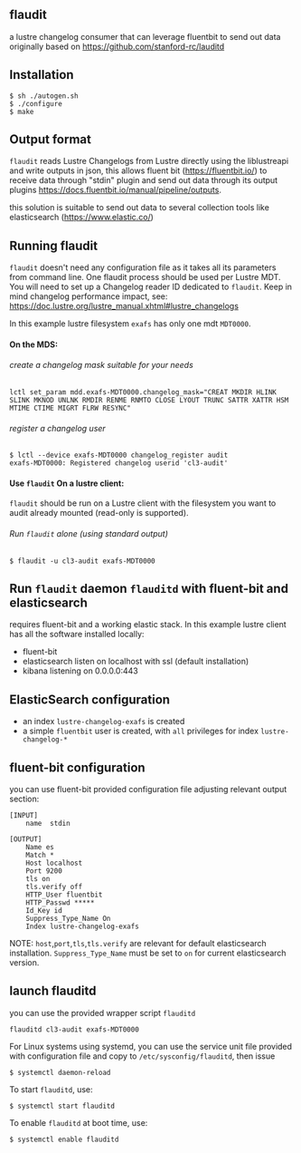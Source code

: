 flaudit
-------

a lustre changelog consumer that can leverage fluentbit to send out data
originally based on https://github.com/stanford-rc/lauditd


Installation
------------

```
$ sh ./autogen.sh
$ ./configure
$ make
```

Output format
-------------

`flaudit` reads Lustre Changelogs from Lustre directly using the liblustreapi
and write outputs in json, this allows fluent bit (https://fluentbit.io/) to receive data through "stdin" plugin and send out data through its output plugins https://docs.fluentbit.io/manual/pipeline/outputs.

this solution is suitable to send out data to several collection tools like elasticsearch (https://www.elastic.co/)


Running flaudit
---------------

`flaudit` doesn't need any configuration file as it takes all its parameters from
command line. One flaudit process should be used per Lustre MDT. You will need
to set up a Changelog reader ID dedicated to `flaudit`.
Keep in mind changelog performance impact, see: https://doc.lustre.org/lustre_manual.xhtml#lustre_changelogs

In this example lustre filesystem `exafs` has only one mdt `MDT0000`.

#### On the MDS:

###### create a changelog mask suitable for your needs
```
lctl set_param mdd.exafs-MDT0000.changelog_mask="CREAT MKDIR HLINK SLINK MKNOD UNLNK RMDIR RENME RNMTO CLOSE LYOUT TRUNC SATTR XATTR HSM MTIME CTIME MIGRT FLRW RESYNC"
```

###### register a changelog user 
```
$ lctl --device exafs-MDT0000 changelog_register audit
exafs-MDT0000: Registered changelog userid 'cl3-audit'
```

#### Use `flaudit` On a lustre client:

`flaudit` should be run on a Lustre client with the filesystem you want to audit
already mounted (read-only is supported). 

###### Run `flaudit` alone (using standard output)

```
$ flaudit -u cl3-audit exafs-MDT0000
```

Run `flaudit` daemon `flauditd` with fluent-bit and elasticsearch
-----------------------------------------------

requires fluent-bit and a working elastic stack. In this example lustre client has all the software installed locally:

- fluent-bit
- elasticsearch listen on localhost with ssl (default installation)
- kibana listening on 0.0.0.0:443

## ElasticSearch configuration

- an index `lustre-changelog-exafs` is created
- a simple `fluentbit` user is created, with `all` privileges for index `lustre-changelog-*`

## fluent-bit configuration

you can use fluent-bit provided configuration file adjusting relevant output section:

```
[INPUT]
    name  stdin

[OUTPUT]
    Name es
    Match *
    Host localhost
    Port 9200
    tls on
    tls.verify off 
    HTTP_User fluentbit
    HTTP_Passwd *****
    Id_Key id
    Suppress_Type_Name On
    Index lustre-changelog-exafs
```

NOTE:
`host`,`port`,`tls`,`tls.verify` are relevant for default elasticsearch installation. `Suppress_Type_Name` must be set to `on` for current elasticsearch version.

## launch flauditd
you can use the provided wrapper script `flauditd` 

```
flauditd cl3-audit exafs-MDT0000
```

For Linux systems using systemd, you can use the service unit file provided with
configuration file and copy to `/etc/sysconfig/flauditd`, then issue

```
$ systemctl daemon-reload
```

To start `flauditd`, use:

```
$ systemctl start flauditd
```

To enable `flauditd` at boot time, use:

```
$ systemctl enable flauditd
```
